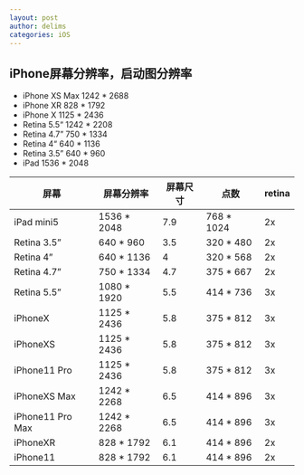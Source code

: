 ```yaml
---
layout: post
author: delims
categories: iOS
---
```


## iPhone屏幕分辨率，启动图分辨率

- iPhone XS Max 1242 * 2688
- iPhone XR 		828 * 1792
- iPhone X 		1125 * 2436
- Retina 5.5“		1242 * 2208
- Retina 4.7” 	750 * 1334
- Retina 4“		640 * 1136
- Retina 3.5”		640 * 960
- iPad 			1536 * 2048

| 屏幕 | 屏幕分辨率 | 屏幕尺寸 | 点数 | retina | 
| ---- | ---- | ---- | ---- | ---- | 
| iPad mini5 | 1536 * 2048 | 7.9 |  768 * 1024 | 2x |
| Retina 3.5”	| 640 * 960 | 3.5 | 320 * 480 | 2x |
| Retina 4”	| 640 * 1136 | 4 | 320 * 568 | 2x |
| Retina 4.7”	| 750 * 1334 | 4.7 | 375 * 667 | 2x |
| Retina 5.5”	| 1080 * 1920 | 5.5 | 414 * 736 | 3x |
| iPhoneX	| 1125 * 2436 | 5.8 | 375 * 812 | 3x |
| iPhoneXS | 1125 * 2436 | 5.8 | 375 * 812 | 3x |
| iPhone11 Pro | 1125 * 2436 | 5.8 | 375 * 812 | 3x |
| iPhoneXS Max | 1242 * 2268 | 6.5 | 414 * 896 | 3x |
| iPhone11 Pro Max | 1242 * 2268 | 6.5 | 414 * 896 | 3x |
| iPhoneXR | 828 * 1792 | 6.1 | 414 * 896 | 2x |
| iPhone11 | 828 * 1792 | 6.1 | 414 * 896 | 2x |

